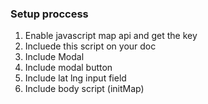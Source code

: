 
### Setup proccess

1. Enable javascript map api and get the key
2. Incluede this script on your doc <script src="https://maps.googleapis.com/maps/api/js?key=YOUR_API_KEY&callback=initMap&libraries=places" defer></script>
3. Include Modal 
4. Include modal button 
5. Include lat lng input field
6. Include body script (initMap)
